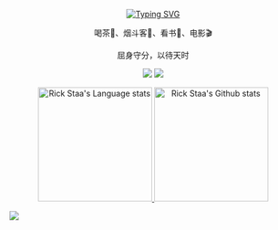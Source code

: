 
<div align="center"> 

[![Typing SVG](https://readme-typing-svg.demolab.com?font=Fira+Code&duration=1000&pause=100&color=09F722&center=true&vCenter=true&multiline=true&width=435&height=100&lines=Dream+IT.+%F0%9F%92%BB;Chase+IT.+%F0%9F%92%BB;Code+IT.+%F0%9F%92%BB)](https://git.io/typing-svg)

喝茶🍵、烟斗客🚬、看书📖、电影🎬

屈身守分，以待天时

[![](https://img.shields.io/badge/-Blog-brightgreen?style=compact&logo=Blogger&logoColor=white)](https://3n1ac.com)
[![](https://img.shields.io/badge/-Email-red?style=compact&logo=Mail.Ru&logoColor=white)](mailto:eniac_z@icloud.com)
</div>


<!-- Light Mode -->
<div align="center"> 
<a href="https://github.com/EniacTNB/github-readme-stats#gh-light-mode-only">
<img height=200 src="https://github-readme-stats-sigma-five.vercel.app/api/top-langs/?username=EniacTNB&layout=compact&langs_count=10&hide_border=1&role=OWNER,COLLABORATOR#gh-light-mode-only" alt="Rick Staa's Language stats" />
</a>
<a href="https://github.com/EniacTNB/github-readme-stats#gh-light-mode-only">
<img height=200 src="https://github-readme-stats-sigma-five.vercel.app/api?username=EniacTNB&show_icons=true&count_private=true&line_height=28&hide_border=1&include_all_commits=true&card_width=450&role=OWNER,COLLABORATOR&exclude_repo=github-readme-stats#gh-light-mode-only" alt="Rick Staa's Github stats" />
</a>
  <!-- 
![Metrics](https://metrics.lecoq.io/EniacTNB?template=classic&isocalendar=1&languages=1&stargazers=1&stars=1&topics=1&lines=1&habits=1&base=header%2C%20activity%2C%20community%2C%20repositories%2C%20metadata&base.indepth=false&base.hireable=false&base.skip=false&isocalendar=false&isocalendar.duration=half-year&languages=false&languages.limit=8&languages.threshold=0%25&languages.other=false&languages.colors=github&languages.sections=most-used&languages.indepth=false&languages.analysis.timeout=15&languages.analysis.timeout.repositories=7.5&languages.categories=markup%2C%20programming&languages.recent.categories=markup%2C%20programming&languages.recent.load=300&languages.recent.days=14&stargazers=false&stargazers.days=14&stargazers.charts=true&stargazers.charts.type=classic&stargazers.worldmap=false&stargazers.worldmap.sample=0&lines=false&lines.sections=base&lines.repositories.limit=4&lines.history.limit=1&topics=false&topics.mode=starred&topics.sort=stars&topics.limit=15&stars=false&stars.limit=4&habits=false&habits.from=200&habits.days=14&habits.facts=true&habits.charts=false&habits.charts.type=classic&habits.trim=false&habits.languages.limit=8&habits.languages.threshold=0%25&config.timezone=Asia%2FShanghai)-->
</div>

 <img  
 src="http://cn-api.3n1ac.com:8001/github/heatbeat_status_line_image"  
 frameborder=0  
 allowfullscreen>
 
</div>


<!--
**EniacTNB/EniacTNB** is a ✨ _special_ ✨ repository because its `README.md` (this file) appears on your GitHub profile.

Here are some ideas to get you started:

- 🔭 I’m currently working on QYLab
- 🌱 I’m currently learning 
- 👯 I’m looking to collaborate on ...
- 🤔 I’m looking for help with ...
- 💬 Ask me about ...
- 📫 How to reach me: ...
- 😄 Pronouns: ...
- ⚡ Fun fact: ...

-->
